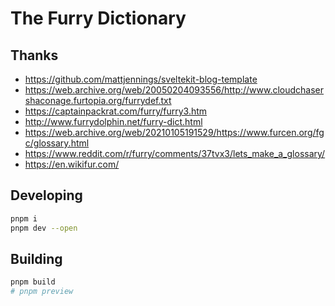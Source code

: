 # The Furry Dictionary

## Thanks

- https://github.com/mattjennings/sveltekit-blog-template
- https://web.archive.org/web/20050204093556/http://www.cloudchasershaconage.furtopia.org/furrydef.txt
- https://captainpackrat.com/furry/furry3.htm
- http://www.furrydolphin.net/furry-dict.html
- https://web.archive.org/web/20210105191529/https://www.furcen.org/fgc/glossary.html
- https://www.reddit.com/r/furry/comments/37tvx3/lets_make_a_glossary/
- https://en.wikifur.com/

## Developing

```bash
pnpm i
pnpm dev --open
```

## Building

```bash
pnpm build
# pnpm preview
```
